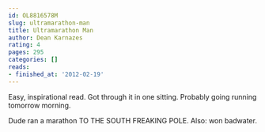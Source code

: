 ```yaml
---
id: OL8816578M
slug: ultramarathon-man
title: Ultramarathon Man
author: Dean Karnazes
rating: 4
pages: 295
categories: []
reads:
- finished_at: '2012-02-19'
---
```

Easy, inspirational read. Got through it in one sitting. Probably going running tomorrow morning.

Dude ran a marathon TO THE SOUTH FREAKING POLE. Also: won badwater.
